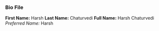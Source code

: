 ### Bio File

**First Name:** Harsh 
**Last Name:**  Chaturvedi
**Full Name:**  Harsh Chaturvedi
*Preferred Name:* Harsh 
